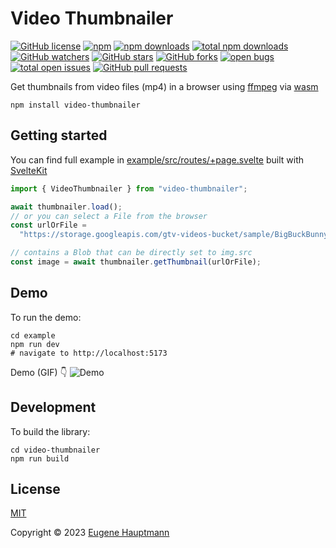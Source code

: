 # Video Thumbnailer

[![GitHub license](https://img.shields.io/github/license/eugenehp/video-thumbnailer.svg?color=blue&style=for-the-badge)](./LICENSE)
[![npm](https://img.shields.io/npm/v/video-thumbnailer.svg?color=green&style=for-the-badge)](https://www.npmjs.com/package/video-thumbnailer)
[![npm downloads](https://img.shields.io/npm/dw/video-thumbnailer.svg?label=npm%20downloads&style=for-the-badge)](https://npmcharts.com/compare/video-thumbnailer?minimal=true)
[![total npm downloads](https://img.shields.io/npm/dt/video-thumbnailer.svg?label=total%20npm%20downloads&style=for-the-badge)](https://npmcharts.com/compare/video-thumbnailer?minimal=true)
[![GitHub watchers](https://img.shields.io/github/watchers/eugenehp/video-thumbnailer.svg?style=for-the-badge)](https://github.com/eugenehp/video-thumbnailer/watchers)
[![GitHub stars](https://img.shields.io/github/stars/eugenehp/video-thumbnailer.svg?label=GitHub%20stars&style=for-the-badge)](https://github.com/eugenehp/video-thumbnailer/stargazers)
[![GitHub forks](https://img.shields.io/github/forks/eugenehp/video-thumbnailer.svg?style=for-the-badge)](https://github.com/eugenehp/video-thumbnailer/network/members)
[![open bugs](https://img.shields.io/github/issues-raw/eugenehp/video-thumbnailer/bug.svg?color=d73a4a&label=open%20bugs&style=for-the-badge)](https://github.com/eugenehp/video-thumbnailer/issues?utf8=%E2%9C%93&q=is%3Aissue+is%3Aopen+label%3Abug)
[![total open issues](https://img.shields.io/github/issues-raw/eugenehp/video-thumbnailer.svg?label=total%20open%20issues&style=for-the-badge)](https://github.com/eugenehp/video-thumbnailer/issues)
[![GitHub pull requests](https://img.shields.io/github/issues-pr-raw/eugenehp/video-thumbnailer.svg?style=for-the-badge)](https://github.com/eugenehp/video-thumbnailer/pulls)

Get thumbnails from video files (mp4) in a browser using [ffmpeg](https://ffmpeg.org) via [wasm](https://webassembly.org)

```shell
npm install video-thumbnailer
```

## Getting started

You can find full example in [example/src/routes/+page.svelte](example/src/routes/+page.svelte) built with [SvelteKit](https://kit.svelte.dev)

```typescript
import { VideoThumbnailer } from "video-thumbnailer";

await thumbnailer.load();
// or you can select a File from the browser
const urlOrFile =
  "https://storage.googleapis.com/gtv-videos-bucket/sample/BigBuckBunny.mp4";

// contains a Blob that can be directly set to img.src
const image = await thumbnailer.getThumbnail(urlOrFile);
```

## Demo

To run the demo:

```shell
cd example
npm run dev
# navigate to http://localhost:5173
```

Demo (GIF) 👇
![Demo](./docs/demo.gif)

## Development

To build the library:

```shell
cd video-thumbnailer
npm run build
```

## License

[MIT](./LICENSE)

Copyright © 2023 [Eugene Hauptmann](http://twitter.com/eugenehp)
